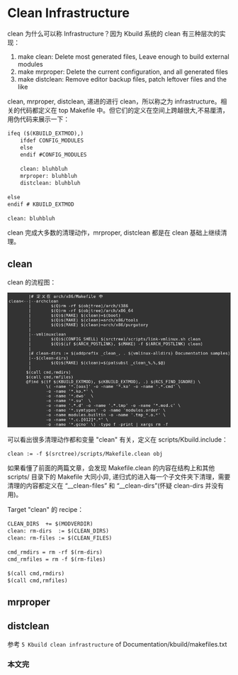# Clean Infrastructure

clean 为什么可以称 Infrastructure？因为 Kbuild 系统的 clean 有三种层次的实现：

1. make clean:  Delete most generated files, Leave enough to build external modules
2. make mrproper: Delete the current configuration, and all generated files
3. make distclean: Remove editor backup files, patch leftover files and the like

clean, mrproper, distclean, 递进的进行 clean，所以称之为 infrastructure。相关的代码都定义在 top Makefile 中。但它们的定义在空间上跨越很大,不易厘清，用伪代码来展示一下：

	ifeq ($(KBUILD_EXTMOD),)
		ifdef CONFIG_MODULES
		else
		endif #CONFIG_MODULES

		clean: bluhbluh
		mrproper: bluhbluh
		distclean: bluhbluh

	else
	endif # KBUILD_EXTMOD

	clean: bluhbluh
	
clean 完成大多数的清理动作，mrproper, distclean 都是在 clean 基础上继续清理。

## clean

clean 的流程图：

![clean](res/clean.png  "clean")

可以看出很多清理动作都和变量 "clean" 有关，定义在 scripts/Kbuild.include：

	clean := -f $(srctree)/scripts/Makefile.clean obj

如果看懂了前面的两篇文章，会发现 Makefile.clean 的内容在结构上和其他 scripts/ 目录下的 Makefile 大同小异, 递归式的进入每一个子文件夹下清理，需要清理的内容都定义在 “__clean-files” 和 “__clean-dirs”(怀疑 clean-dirs 并没有用)。

Target "clean" 的 recipe：

	CLEAN_DIRS  += $(MODVERDIR)
	clean: rm-dirs  := $(CLEAN_DIRS)
	clean: rm-files := $(CLEAN_FILES)

	cmd_rmdirs = rm -rf $(rm-dirs)
	cmd_rmfiles = rm -f $(rm-files)

	$(call cmd,rmdirs)
	$(call cmd,rmfiles)

## mrproper

## distclean
参考 `5 Kbuild clean infrastructure` of Documentation/kbuild/makefiles.txt
### 本文完